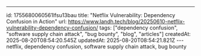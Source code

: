 ---
id: 1755680060561lfsu13bau
title: "Netflix Vulnerability: Dependency Confusion in Action"
url: https://www.landh.tech/blog/20250610-netflix-vulnerability-dependency-confusion/
tags: ["dependency confusion", "software supply chain attack", "bug bounty", "blog", "articles"]
createdAt: 2025-08-20T08:54:20.545Z
updatedAt: 2025-08-20T08:54:21.821Z
---netflix, dependency confusion, software supply chain attack, bug bounty
